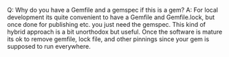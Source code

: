 
Q: Why do you have a Gemfile and a gemspec if this is a gem?
A: For local development its quite convenient to have a Gemfile and Gemfile.lock, but once done for
   publishing etc. you just need the gemspec. This kind of hybrid approach is a bit unorthodox but
   useful. Once the software is mature its ok to remove gemfile, lock file, and other pinnings since
   your gem is supposed to run everywhere.


